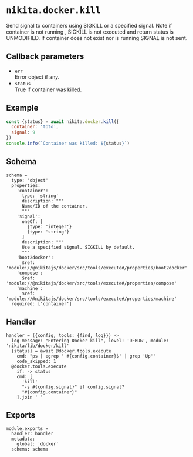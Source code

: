 
# `nikita.docker.kill`

Send signal to containers using SIGKILL or a specified signal.
Note if container is not running , SIGKILL is not executed and
return status is UNMODIFIED. If container does not exist nor is running
SIGNAL is not sent.

## Callback parameters

* `err`   
  Error object if any.
* `status`   
  True if container was killed.

## Example

```js
const {status} = await nikita.docker.kill({
  container: 'toto',
  signal: 9
})
console.info(`Container was killed: ${status}`)
```

## Schema

    schema =
      type: 'object'
      properties:
        'container':
          type: 'string'
          description: """
          Name/ID of the container.
          """
        'signal':
          oneOf: [
            {type: 'integer'}
            {type: 'string'}
          ]
          description: """
          Use a specified signal. SIGKILL by default.
          """
        'boot2docker':
          $ref: 'module://@nikitajs/docker/src/tools/execute#/properties/boot2docker'
        'compose':
          $ref: 'module://@nikitajs/docker/src/tools/execute#/properties/compose'
        'machine':
          $ref: 'module://@nikitajs/docker/src/tools/execute#/properties/machine'
      required: ['container']

## Handler

    handler = ({config, tools: {find, log}}) ->
      log message: "Entering Docker kill", level: 'DEBUG', module: 'nikita/lib/docker/kill'
      {status} = await @docker.tools.execute
        cmd: "ps | egrep ' #{config.container}$' | grep 'Up'"
        code_skipped: 1
      @docker.tools.execute
        if: -> status
        cmd: [
          'kill'
          "-s #{config.signal}" if config.signal?
          "#{config.container}"
        ].join ' '

## Exports

    module.exports =
      handler: handler
      metadata:
        global: 'docker'
      schema: schema

